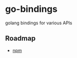# go-bindings

golang bindings for various APIs

## Roadmap

+ [npm](https://github.com/npm/registry/blob/master/docs/REGISTRY-API.md)

